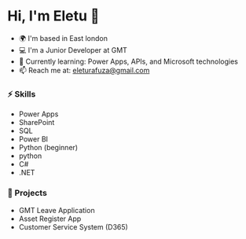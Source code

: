 # Hi, I'm Eletu 👋

- 🌍 I'm based in East london
- 💻 I'm a Junior Developer at GMT
- 🌱 Currently learning: Power Apps, APIs, and Microsoft technologies
- 📫 Reach me at: eleturafuza@gmail.com

### ⚡ Skills
- Power Apps
- SharePoint
- SQL
- Power BI
- Python (beginner)
- python
- C#
- .NET

### 🚀 Projects
- GMT Leave Application
- Asset Register App
- Customer Service System (D365)
